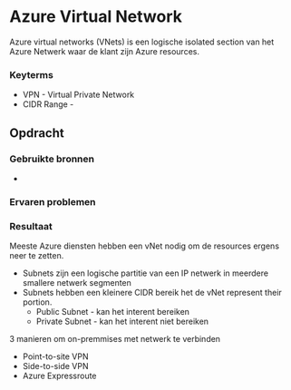 # Azure Virtual Network
Azure virtual networks (VNets) is een logische isolated section van het Azure Netwerk waar de klant zijn Azure resources.

### Keyterms
* VPN - Virtual Private Network
* CIDR Range - 

## Opdracht


### Gebruikte bronnen
- 

### Ervaren problemen


### Resultaat
Meeste Azure diensten hebben een vNet nodig om de resources ergens neer te zetten. 
* Subnets zijn een logische partitie van een IP netwerk in meerdere smallere netwerk segmenten
* Subnets hebben een kleinere CIDR bereik het de vNet represent their portion. 
    * Public Subnet - kan het interent bereiken
    * Private Subnet - kan het interent niet bereiken

3 manieren om on-premmises met netwerk te verbinden
* Point-to-site VPN
* Side-to-side VPN
* Azure Expressroute
